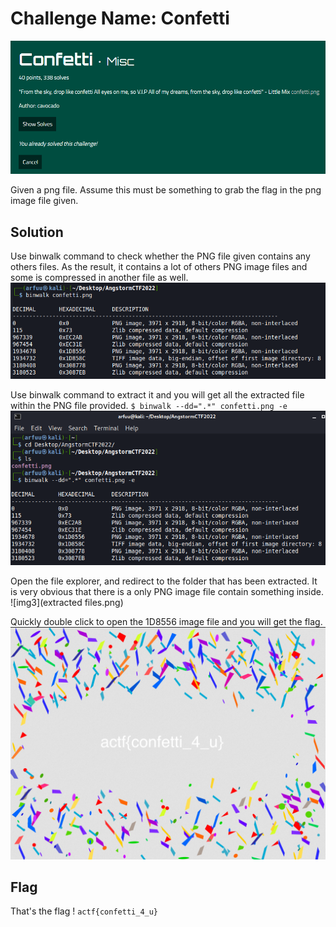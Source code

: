 # Challenge Name: Confetti
![quest](Question.png)

Given a png file. Assume this must be something to grab the flag in the png image file given. 



## Solution
Use binwalk command to check whether the PNG file given contains any others files. As the result, it contains a lot of others PNG image files and some is compressed in another file as well.  
![img1](checking.png)


Use binwalk command to extract it and you will get all the extracted file within the PNG file provided. 
`$ binwalk --dd=".*" confetti.png -e` 
![img2](sol.png)

Open the file explorer, and redirect to the folder that has been extracted. It is very obvious that there is a only PNG image file contain something inside. 
![img3](extracted files.png)


Quickly double click to open the 1D8556 image file and you will get the flag. 
![img4](1D8556.png)


## Flag
That's the flag !
`actf{confetti_4_u}`